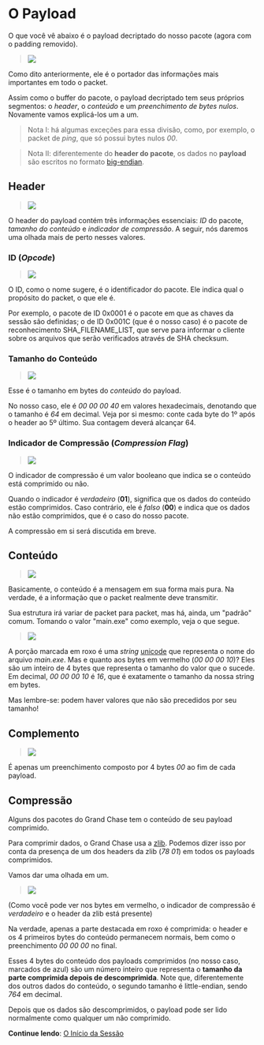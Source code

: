 # **O Payload**

O que você vê abaixo é o payload decriptado do nosso pacote (agora com o padding removido).

> ![](https://i.imgur.com/xhOXPeG.png)

Como dito anteriormente, ele é o portador das informações mais importantes em todo o packet.

Assim como o buffer do pacote, o payload decriptado tem seus próprios segmentos: o _header_, o _conteúdo_ e um _preenchimento de bytes nulos_. Novamente vamos explicá-los um a um.
> Nota I: há algumas exceções para essa divisão, como, por exemplo, o packet de _ping_, que só possui bytes nulos _00_. 

> Nota II: diferentemente do **header do pacote**, os dados no **payload** são escritos no formato [big-endian](https://pt.wikipedia.org/wiki/Extremidade_(ordena%C3%A7%C3%A3o)).

## Header
> ![](http://i.imgur.com/C19kDWK.png)

O header do payload contém três informações essenciais: _ID_ do pacote, _tamanho do conteúdo_ e _indicador de compressão_. A seguir, nós daremos uma olhada mais de perto nesses valores.

### ID (_Opcode_)
> ![](http://i.imgur.com/JJfLbND.png)

O ID, como o nome sugere, é o identificador do pacote. Ele indica qual o propósito do packet, o que ele é.

Por exemplo, o pacote de ID 0x0001 é o pacote em que as chaves da sessão são definidas; o de ID 0x001C (que é o nosso caso) é o pacote de reconhecimento SHA_FILENAME_LIST, que serve para informar o cliente sobre os arquivos que serão verificados através de SHA checksum.

### Tamanho do Conteúdo
> ![](http://i.imgur.com/pTkORlB.png)

Esse é o tamanho em bytes do _conteúdo_ do payload. 

No nosso caso, ele é _00 00 00 40_ em valores hexadecimais, denotando que o tamanho é _64_ em decimal. Veja por si mesmo: conte cada byte do 1º após o header ao 5º último. Sua contagem deverá alcançar 64.

### Indicador de Compressão (_Compression Flag_)
> ![](http://i.imgur.com/OZSqBEU.png)

O indicador de compressão é um valor booleano que indica se o conteúdo está comprimido ou não. 

Quando o indicador é _verdadeiro_ (**01**), significa que os dados do conteúdo estão comprimidos. Caso contrário, ele é _falso_ (**00**) e indica que os dados não estão comprimidos, que é o caso do nosso pacote.

A compressão em si será discutida em breve.

## Conteúdo
> ![](http://i.imgur.com/EbaO45Q.png)

Basicamente, o conteúdo é a mensagem em sua forma mais pura. Na verdade, é a informação que o packet realmente deve transmitir.

Sua estrutura irá variar de packet para packet, mas há, ainda, um "padrão" comum. Tomando o valor "main.exe" como exemplo, veja o que segue.

> ![](http://image.prntscr.com/image/276d51bc2b4e4b2e820c1abefad4ab21.png)

A porção marcada em roxo é uma _string_ [unicode](https://pt.wikipedia.org/wiki/Unicode) que representa o nome do arquivo _main.exe_. Mas e quanto aos bytes em vermelho (_00 00 00 10_)? Eles são um inteiro de 4 bytes que representa o tamanho do valor que o sucede. Em decimal, _00 00 00 10_ é _16_, que é exatamente o tamanho da nossa string em bytes.

Mas lembre-se: podem haver valores que não são precedidos por seu tamanho!
## Complemento
> ![](https://i.imgur.com/9ICryEF.png)

É apenas um preenchimento composto por 4 bytes _00_ ao fim de cada payload. 

## Compressão

Alguns dos pacotes do Grand Chase tem o conteúdo de seu payload comprimido.

Para comprimir dados, o Grand Chase usa a [zlib](https://pt.wikipedia.org/wiki/Zlib). Podemos dizer isso por conta da presença de um dos headers da zlib (_78 01_) em todos os payloads comprimidos.

Vamos dar uma olhada em um.
> ![](https://i.imgur.com/3t1MGKn.png)

(Como você pode ver nos bytes em vermelho, o indicador de compressão é _verdadeiro_ e o header da zlib está presente)

Na verdade, apenas a parte destacada em roxo é comprimida: o header e os 4 primeiros bytes do conteúdo permanecem normais, bem como o preenchimento _00 00 00_ no final. 

Esses 4 bytes do conteúdo dos payloads comprimidos (no nosso caso, marcados de azul) são um número inteiro que representa o **tamanho da parte comprimida depois de descomprimida**. Note que, diferentemente dos outros dados do conteúdo, o segundo tamanho é little-endian, sendo _764_ em decimal.

Depois que os dados são descomprimidos, o payload pode ser lido normalmente como qualquer um não comprimido.

**Continue lendo**: [O Início da Sessão](./O%20Início%20da%20Sessão.md#o-início-da-sessão)
